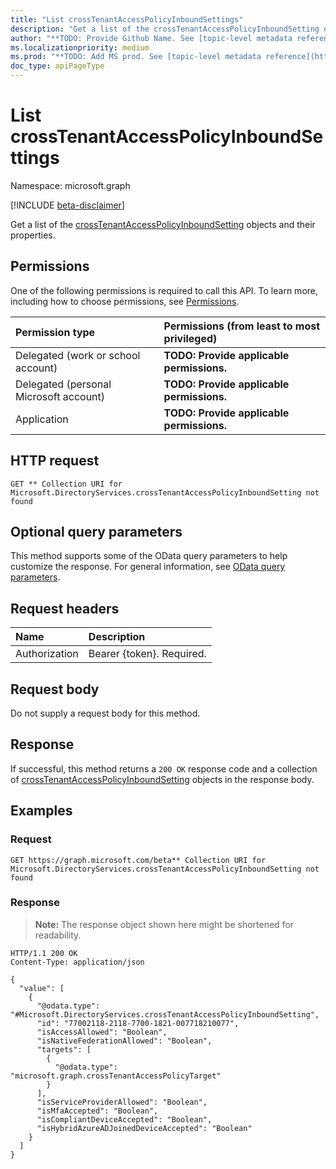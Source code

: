 ```yaml
---
title: "List crossTenantAccessPolicyInboundSettings"
description: "Get a list of the crossTenantAccessPolicyInboundSetting objects and their properties."
author: "**TODO: Provide Github Name. See [topic-level metadata reference](https://msgo.azurewebsites.net/add/document/guidelines/metadata.html#topic-level-metadata)**"
ms.localizationpriority: medium
ms.prod: "**TODO: Add MS prod. See [topic-level metadata reference](https://msgo.azurewebsites.net/add/document/guidelines/metadata.html#topic-level-metadata)**"
doc_type: apiPageType
---
```


# List crossTenantAccessPolicyInboundSettings
Namespace: microsoft.graph

[!INCLUDE [beta-disclaimer](../../includes/beta-disclaimer.md)]

Get a list of the [crossTenantAccessPolicyInboundSetting](../resources/crosstenantaccesspolicyinboundsetting.md) objects and their properties.

## Permissions
One of the following permissions is required to call this API. To learn more, including how to choose permissions, see [Permissions](/graph/permissions-reference).

|Permission type|Permissions (from least to most privileged)|
|:---|:---|
|Delegated (work or school account)|**TODO: Provide applicable permissions.**|
|Delegated (personal Microsoft account)|**TODO: Provide applicable permissions.**|
|Application|**TODO: Provide applicable permissions.**|

## HTTP request

<!-- {
  "blockType": "ignored"
}
-->
``` http
GET ** Collection URI for Microsoft.DirectoryServices.crossTenantAccessPolicyInboundSetting not found
```

## Optional query parameters
This method supports some of the OData query parameters to help customize the response. For general information, see [OData query parameters](/graph/query-parameters).

## Request headers
|Name|Description|
|:---|:---|
|Authorization|Bearer {token}. Required.|

## Request body
Do not supply a request body for this method.

## Response

If successful, this method returns a `200 OK` response code and a collection of [crossTenantAccessPolicyInboundSetting](../resources/crosstenantaccesspolicyinboundsetting.md) objects in the response body.

## Examples

### Request
<!-- {
  "blockType": "request",
  "name": "list_crosstenantaccesspolicyinboundsetting"
}
-->
``` http
GET https://graph.microsoft.com/beta** Collection URI for Microsoft.DirectoryServices.crossTenantAccessPolicyInboundSetting not found
```


### Response
>**Note:** The response object shown here might be shortened for readability.
<!-- {
  "blockType": "response",
  "truncated": true,
  "@odata.type": "Collection(Microsoft.DirectoryServices.crossTenantAccessPolicyInboundSetting)"
}
-->
``` http
HTTP/1.1 200 OK
Content-Type: application/json

{
  "value": [
    {
      "@odata.type": "#Microsoft.DirectoryServices.crossTenantAccessPolicyInboundSetting",
      "id": "77002118-2118-7700-1821-007718210077",
      "isAccessAllowed": "Boolean",
      "isNativeFederationAllowed": "Boolean",
      "targets": [
        {
          "@odata.type": "microsoft.graph.crossTenantAccessPolicyTarget"
        }
      ],
      "isServiceProviderAllowed": "Boolean",
      "isMfaAccepted": "Boolean",
      "isCompliantDeviceAccepted": "Boolean",
      "isHybridAzureADJoinedDeviceAccepted": "Boolean"
    }
  ]
}
```

